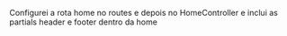 Configurei a rota home no routes e depois no HomeController e inclui as partials header e footer dentro da home
